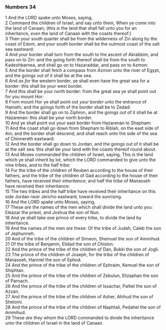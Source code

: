 ### Numbers 34

1 And the LORD spake unto Moses, saying,  
2 Command the children of Israel, and say unto them, When ye come into the land of Canaan; (this *is* the land that shall fall unto you for an inheritance, *even* the land of Canaan with the coasts thereof:)  
3 Then your south quarter shall be from the wilderness of Zin along by the coast of Edom, and your south border shall be the outmost coast of the salt sea eastward:  
4 And your border shall turn from the south to the ascent of Akrabbim, and pass on to Zin: and the going forth thereof shall be from the south to Kadeshbarnea, and shall go on to Hazaraddar, and pass on to Azmon:  
5 And the border shall fetch a compass from Azmon unto the river of Egypt, and the goings out of it shall be at the sea.  
6 And *as for* the western border, ye shall even have the great sea for a border: this shall be your west border.  
7 And this shall be your north border: from the great sea ye shall point out for you mount Hor:  
8 From mount Hor ye shall point out *your border* unto the entrance of Hamath; and the goings forth of the border shall be to Zedad:  
9 And the border shall go on to Ziphron, and the goings out of it shall be at Hazarenan: this shall be your north border.  
10 And ye shall point out your east border from Hazarenan to Shepham:  
11 And the coast shall go down from Shepham to Riblah, on the east side of Ain; and the border shall descend, and shall reach unto the side of the sea of Chinnereth eastward:  
12 And the border shall go down to Jordan, and the goings out of it shall be at the salt sea: this shall be your land with the coasts thereof round about.  
13 And Moses commanded the children of Israel, saying, This *is* the land which ye shall inherit by lot, which the LORD commanded to give unto the nine tribes, and to the half tribe:  
14 For the tribe of the children of Reuben according to the house of their fathers, and the tribe of the children of Gad according to the house of their fathers, have received *their inheritance*; and half the tribe of Manasseh have received their inheritance:  
15 The two tribes and the half tribe have received their inheritance on this side Jordan *near* Jericho eastward, toward the sunrising.  
16 And the LORD spake unto Moses, saying,  
17 These *are* the names of the men which shall divide the land unto you: Eleazar the priest, and Joshua the son of Nun.  
18 And ye shall take one prince of every tribe, to divide the land by inheritance.  
19 And the names of the men *are* these: Of the tribe of Judah, Caleb the son of Jephunneh.  
20 And of the tribe of the children of Simeon, Shemuel the son of Ammihud.  
21 Of the tribe of Benjamin, Elidad the son of Chislon.  
22 And the prince of the tribe of the children of Dan, Bukki the son of Jogli.  
23 The prince of the children of Joseph, for the tribe of the children of Manasseh, Hanniel the son of Ephod.  
24 And the prince of the tribe of the children of Ephraim, Kemuel the son of Shiphtan.  
25 And the prince of the tribe of the children of Zebulun, Elizaphan the son of Parnach.  
26 And the prince of the tribe of the children of Issachar, Paltiel the son of Azzan.  
27 And the prince of the tribe of the children of Asher, Ahihud the son of Shelomi.  
28 And the prince of the tribe of the children of Naphtali, Pedahel the son of Ammihud.  
29 These *are they* whom the LORD commanded to divide the inheritance unto the children of Israel in the land of Canaan.  

